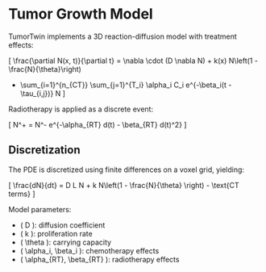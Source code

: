 
# Tumor Growth Model

TumorTwin implements a 3D reaction-diffusion model with treatment effects:

\[
\frac{\partial N(x, t)}{\partial t} = \nabla \cdot (D \nabla N) + k(x) N\left(1 - \frac{N}{\theta}\right)
- \sum_{i=1}^{n_{CT}} \sum_{j=1}^{T_i} \alpha_i C_i e^{-\beta_i(t - \tau_{i,j})} N
\]

Radiotherapy is applied as a discrete event:

\[
N^+ = N^- e^{-\alpha_{RT} d(t) - \beta_{RT} d(t)^2}
\]

## Discretization

The PDE is discretized using finite differences on a voxel grid, yielding:

\[
\frac{dN}{dt} = D L N + k N\left(1 - \frac{N}{\theta} \right) - \text{CT terms}
\]

Model parameters:
- \( D \): diffusion coefficient
- \( k \): proliferation rate
- \( \theta \): carrying capacity
- \( \alpha_i, \beta_i \): chemotherapy effects
- \( \alpha_{RT}, \beta_{RT} \): radiotherapy effects
    